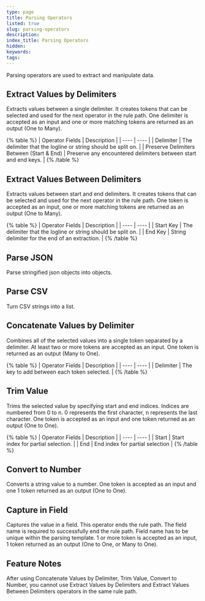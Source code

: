 ```yaml
---
type: page
title: Parsing Operators
listed: true
slug: parsing-operators
description: 
index_title: Parsing Operators
hidden: 
keywords: 
tags: 
---
```



Parsing operators are used to extract and manipulate data.

## Extract Values by Delimiters

Extracts values between a single delimiter. It creates tokens that can be selected and used for the next operator in the rule path. One delimiter is accepted as an input and one or more matching tokens are returned as an output (One to Many).


{% table %}
| Operator Fields | Description | 
| ---- | ---- | 
| Delimiter | The delimiter that the logline or string should be split on. | 
| Preserve Delimiters Between (Start & End) | Preserve any encountered delimiters between start and end keys. | 
{% /table %}

## Extract Values Between Delimiters

Extracts values between start and end delimiters. It creates tokens that can be selected and used for the next operator in the rule path. One token is accepted as an input, one or more matching tokens are returned as an output (One to Many).


{% table %}
| Operator Fields | Description | 
| ---- | ---- | 
| Start Key | The delimiter that the logline or string should be split on. | 
| End Key | String delimiter for the end of an extraction. | 
{% /table %}

## Parse JSON

Parse stringified json objects into objects.

## Parse CSV

Turn CSV strings into a list.

## Concatenate Values by Delimiter

Combines all of the selected values into a single token separated by a delimiter. At least two or more tokens are accepted as an input. One token is returned as an output (Many to One).


{% table %}
| Operator Fields | Description | 
| ---- | ---- | 
| Delimiter | The key to add between each token selected. | 
{% /table %}

## Trim Value

Trims the selected value by specifying start and end indices. Indices are numbered from 0 to n. 0 represents the first character, n represents the last character. One token is accepted as an input and one token returned as an output (One to One).


{% table %}
| Operator Fields | Description | 
| ---- | ---- | 
| Start | Start index for partial selection. | 
| End | End index for partial selection | 
{% /table %}

## Convert to Number

Converts a string value to a number. One token is accepted as an input and one 1 token returned as an output (One to One).

## Capture in Field

Captures the value in a field. This operator ends the rule path. The field name is required to successfully end the rule path. Field name has to be unique within the parsing template. 1 or more token is accepted as an input, 1 token returned as an output (One to One, or Many to One).

## Feature Notes

After using Concatenate Values by Delimiter, Trim Value, Convert to Number, you cannot use Extract Values by Delimiters and Extract Values Between Delimiters operators in the same rule path.